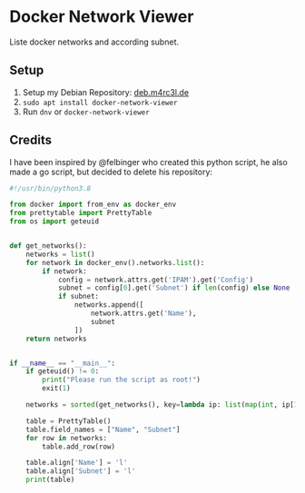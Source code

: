 # Docker Network Viewer

Liste docker networks and according subnet.

## Setup

1. Setup my Debian Repository: [deb.m4rc3l.de](https://deb.m4rc3l.de/)
2. `sudo apt install docker-network-viewer`
3. Run `dnv` or `docker-network-viewer`

## Credits

I have been inspired by @felbinger who created this python script, he also made a go script, but decided to delete his repository:
```python
#!/usr/bin/python3.8

from docker import from_env as docker_env
from prettytable import PrettyTable
from os import geteuid


def get_networks():
    networks = list()
    for network in docker_env().networks.list():
        if network:
            config = network.attrs.get('IPAM').get('Config')
            subnet = config[0].get('Subnet') if len(config) else None
            if subnet:
                networks.append([
                    network.attrs.get('Name'),
                    subnet
                ])
    return networks


if __name__ == "__main__":
    if geteuid() != 0:
        print("Please run the script as root!")
        exit(1)

    networks = sorted(get_networks(), key=lambda ip: list(map(int, ip[1].split("/")[0].split("."))))

    table = PrettyTable()
    table.field_names = ["Name", "Subnet"]
    for row in networks:
        table.add_row(row)

    table.align['Name'] = 'l'
    table.align['Subnet'] = 'l'
    print(table)
```
